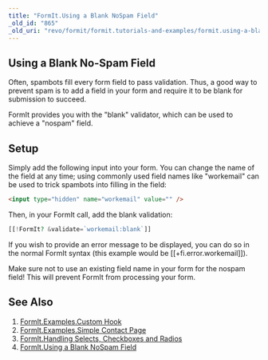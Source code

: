 ```yaml
---
title: "FormIt.Using a Blank NoSpam Field"
_old_id: "865"
_old_uri: "revo/formit/formit.tutorials-and-examples/formit.using-a-blank-nospam-field"
---
```


## Using a Blank No-Spam Field

Often, spambots fill every form field to pass validation. Thus, a good way to prevent spam is to add a field in your form and require it to be blank for submission to succeed.

FormIt provides you with the "blank" validator, which can be used to achieve a "nospam" field.

## Setup

Simply add the following input into your form. You can change the name of the field at any time; using commonly used field names like "workemail" can be used to trick spambots into filling in the field:

``` html 
<input type="hidden" name="workemail" value="" />
```

Then, in your FormIt call, add the blank validation:

``` php 
[[!FormIt? &validate=`workemail:blank`]]
```

If you wish to provide an error message to be displayed, you can do so in the normal FormIt syntax (this example would be \[\[+fi.error.workemail\]\]).

Make sure not to use an existing field name in your form for the nospam field! This will prevent FormIt from processing your form.

## See Also

1. [FormIt.Examples.Custom Hook](/extras/formit/formit.tutorials-and-examples/formit.examples.custom-hook)
2. [FormIt.Examples.Simple Contact Page](/extras/formit/formit.tutorials-and-examples/formit.examples.simple-contact-page)
3. [FormIt.Handling Selects, Checkboxes and Radios](/extras/formit/formit.tutorials-and-examples/formit.handling-selects,-checkboxes-and-radios)
4. [FormIt.Using a Blank NoSpam Field](/extras/formit/formit.tutorials-and-examples/formit.using-a-blank-nospam-field)